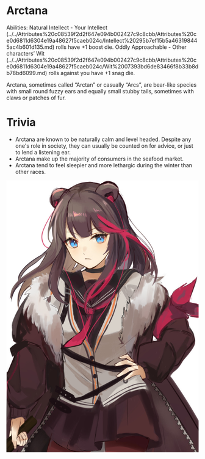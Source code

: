 # Arctana

Abilities: Natural Intellect - Your Intellect (../../Attributes%20c08539f2d2f647e094b002427c9c8cbb/Attributes%20ce0d6811d6304e19a48627f5caeb024c/Intellect%20295b7ef15b5a463198445ac4b601d135.md) rolls have +1 boost die.
Oddly Approachable - Other characters’ Wit (../../Attributes%20c08539f2d2f647e094b002427c9c8cbb/Attributes%20ce0d6811d6304e19a48627f5caeb024c/Wit%2007393bd6de83466f8b33b8db78bd6099.md) rolls against you have +1 snag die.

Arctana, sometimes called “Arctan” or casually “Arcs”, are bear-like species with small round fuzzy ears and equally small stubby tails, sometimes with claws or patches of fur.

# Trivia

- Arctana are known to be naturally calm and level headed. Despite any one's role in society, they can usually be counted on for advice, or just to lend a listening ear.
- Arctana make up the majority of consumers in the seafood market.
- Arctana tend to feel sleepier and more lethargic during the winter than other races.

![Untitled](Arctana/Untitled.png)